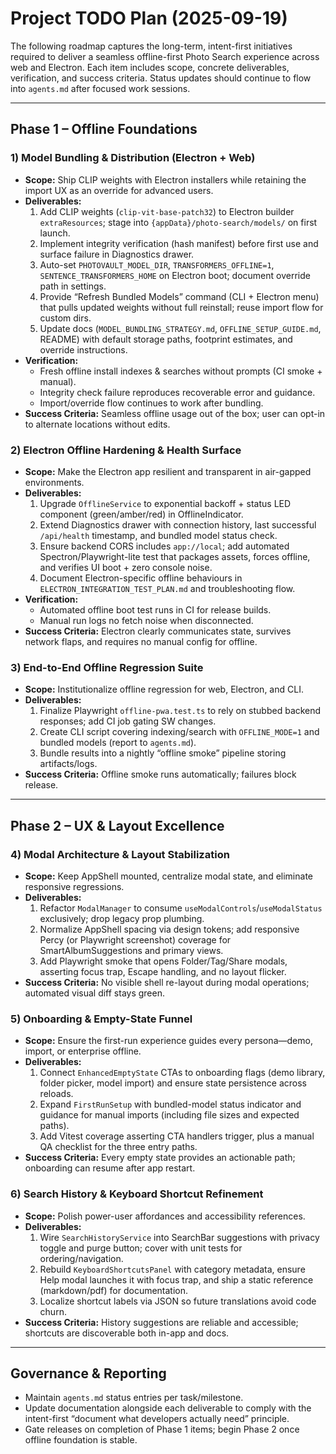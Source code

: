 # Project TODO Plan (2025-09-19)

The following roadmap captures the long-term, intent-first initiatives required to deliver a seamless offline-first Photo Search experience across web and Electron. Each item includes scope, concrete deliverables, verification, and success criteria. Status updates should continue to flow into `agents.md` after focused work sessions.

---

## Phase 1 – Offline Foundations

### 1) Model Bundling & Distribution (Electron + Web)
- **Scope:** Ship CLIP weights with Electron installers while retaining the import UX as an override for advanced users.
- **Deliverables:**
  1. Add CLIP weights (`clip-vit-base-patch32`) to Electron builder `extraResources`; stage into `{appData}/photo-search/models/` on first launch.
  2. Implement integrity verification (hash manifest) before first use and surface failure in Diagnostics drawer.
  3. Auto-set `PHOTOVAULT_MODEL_DIR`, `TRANSFORMERS_OFFLINE=1`, `SENTENCE_TRANSFORMERS_HOME` on Electron boot; document override path in settings.
  4. Provide “Refresh Bundled Models” command (CLI + Electron menu) that pulls updated weights without full reinstall; reuse import flow for custom dirs.
  5. Update docs (`MODEL_BUNDLING_STRATEGY.md`, `OFFLINE_SETUP_GUIDE.md`, README) with default storage paths, footprint estimates, and override instructions.
- **Verification:**
  - Fresh offline install indexes & searches without prompts (CI smoke + manual).
  - Integrity check failure reproduces recoverable error and guidance.
  - Import/override flow continues to work after bundling.
- **Success Criteria:** Seamless offline usage out of the box; user can opt-in to alternate locations without edits.

### 2) Electron Offline Hardening & Health Surface
- **Scope:** Make the Electron app resilient and transparent in air-gapped environments.
- **Deliverables:**
  1. Upgrade `OfflineService` to exponential backoff + status LED component (green/amber/red) in OfflineIndicator.
  2. Extend Diagnostics drawer with connection history, last successful `/api/health` timestamp, and bundled model status check.
  3. Ensure backend CORS includes `app://local`; add automated Spectron/Playwright-lite test that packages assets, forces offline, and verifies UI boot + zero console noise.
  4. Document Electron-specific offline behaviours in `ELECTRON_INTEGRATION_TEST_PLAN.md` and troubleshooting flow.
- **Verification:**
  - Automated offline boot test runs in CI for release builds.
  - Manual run logs no fetch noise when disconnected.
- **Success Criteria:** Electron clearly communicates state, survives network flaps, and requires no manual config for offline.

### 3) End-to-End Offline Regression Suite
- **Scope:** Institutionalize offline regression for web, Electron, and CLI.
- **Deliverables:**
  1. Finalize Playwright `offline-pwa.test.ts` to rely on stubbed backend responses; add CI job gating SW changes.
  2. Create CLI script covering indexing/search with `OFFLINE_MODE=1` and bundled models (report to `agents.md`).
  3. Bundle results into a nightly “offline smoke” pipeline storing artifacts/logs.
- **Success Criteria:** Offline smoke runs automatically; failures block release.

---

## Phase 2 – UX & Layout Excellence

### 4) Modal Architecture & Layout Stabilization
- **Scope:** Keep AppShell mounted, centralize modal state, and eliminate responsive regressions.
- **Deliverables:**
  1. Refactor `ModalManager` to consume `useModalControls`/`useModalStatus` exclusively; drop legacy prop plumbing.
  2. Normalize AppShell spacing via design tokens; add responsive Percy (or Playwright screenshot) coverage for SmartAlbumSuggestions and primary views.
  3. Add Playwright smoke that opens Folder/Tag/Share modals, asserting focus trap, Escape handling, and no layout flicker.
- **Success Criteria:** No visible shell re-layout during modal operations; automated visual diff stays green.

### 5) Onboarding & Empty-State Funnel
- **Scope:** Ensure the first-run experience guides every persona—demo, import, or enterprise offline.
- **Deliverables:**
  1. Connect `EnhancedEmptyState` CTAs to onboarding flags (demo library, folder picker, model import) and ensure state persistence across reloads.
  2. Expand `FirstRunSetup` with bundled-model status indicator and guidance for manual imports (including file sizes and expected paths).
  3. Add Vitest coverage asserting CTA handlers trigger, plus a manual QA checklist for the three entry paths.
- **Success Criteria:** Every empty state provides an actionable path; onboarding can resume after app restart.

### 6) Search History & Keyboard Shortcut Refinement
- **Scope:** Polish power-user affordances and accessibility references.
- **Deliverables:**
  1. Wire `SearchHistoryService` into SearchBar suggestions with privacy toggle and purge button; cover with unit tests for ordering/navigation.
  2. Rebuild `KeyboardShortcutsPanel` with category metadata, ensure Help modal launches it with focus trap, and ship a static reference (markdown/pdf) for documentation.
  3. Localize shortcut labels via JSON so future translations avoid code churn.
- **Success Criteria:** History suggestions are reliable and accessible; shortcuts are discoverable both in-app and docs.

---

## Governance & Reporting
- Maintain `agents.md` status entries per task/milestone.
- Update documentation alongside each deliverable to comply with the intent-first “document what developers actually need” principle.
- Gate releases on completion of Phase 1 items; begin Phase 2 once offline foundation is stable.

